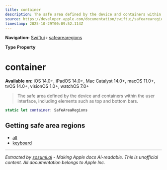 ```yaml
---
title: container
description: The safe area defined by the device and containers within the user interface, including elements such as top and bottom bars.
source: https://developer.apple.com/documentation/swiftui/safearearegions/container
timestamp: 2025-10-29T00:09:52.114Z
---
```


**Navigation:** [Swiftui](/documentation/swiftui) › [safearearegions](/documentation/swiftui/safearearegions)

**Type Property**

# container

**Available on:** iOS 14.0+, iPadOS 14.0+, Mac Catalyst 14.0+, macOS 11.0+, tvOS 14.0+, visionOS 1.0+, watchOS 7.0+

> The safe area defined by the device and containers within the user interface, including elements such as top and bottom bars.

```swift
static let container: SafeAreaRegions
```

## Getting safe area regions

- [all](/documentation/swiftui/safearearegions/all)
- [keyboard](/documentation/swiftui/safearearegions/keyboard)

---

*Extracted by [sosumi.ai](https://sosumi.ai) - Making Apple docs AI-readable.*
*This is unofficial content. All documentation belongs to Apple Inc.*
